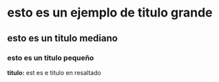 # esto es un ejemplo de titulo grande
## esto es un titulo mediano
### esto es un titulo pequeño
**titulo:** est es e titulo en resaltado
